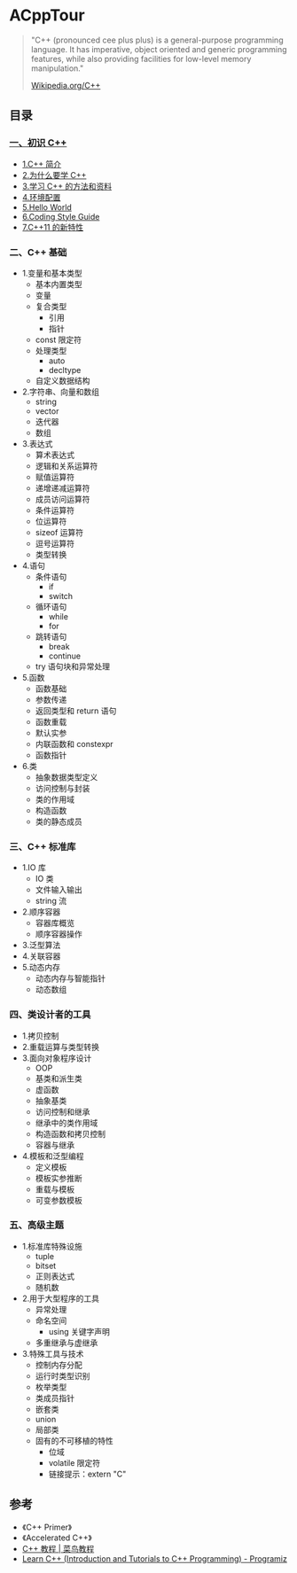 # ACppTour

> "C++ (pronounced cee plus plus) is a general-purpose programming language. It has imperative, object oriented and generic programming features, while also providing facilities for low-level memory manipulation." 
>
> [Wikipedia.org/C++](https://en.wikipedia.org/wiki/C%2B%2B)


## 目录


### [一、初识 C++](https://github.com/ShannonChenCHN/ACppTour/issues/1)

- [1.C++ 简介](https://github.com/ShannonChenCHN/ACppTour/issues/1#issuecomment-488189604)
- [2.为什么要学 C++](https://github.com/ShannonChenCHN/ACppTour/issues/1#issuecomment-488189747)
- [3.学习 C++ 的方法和资料](https://github.com/ShannonChenCHN/ACppTour/issues/1#issuecomment-488189845)
- [4.环境配置](https://github.com/ShannonChenCHN/ACppTour/issues/1#issuecomment-488190594)
- [5.Hello World](https://github.com/ShannonChenCHN/ACppTour/issues/1#issuecomment-488190664)
- [6.Coding Style Guide](https://github.com/ShannonChenCHN/ACppTour/issues/1#issuecomment-488204872)
- [7.C++11 的新特性](https://github.com/ShannonChenCHN/ACppTour/issues/1#issuecomment-488550262)

### 二、C++ 基础

- 1.变量和基本类型
  - 基本内置类型
  - 变量
  - 复合类型
    - 引用
    - 指针
  - const 限定符
  - 处理类型
    - auto
    - decltype
  - 自定义数据结构
- 2.字符串、向量和数组
  - string
  - vector
  - 迭代器
  - 数组
- 3.表达式
  - 算术表达式
  - 逻辑和关系运算符
  - 赋值运算符
  - 递增递减运算符
  - 成员访问运算符
  - 条件运算符
  - 位运算符
  - sizeof 运算符
  - 逗号运算符
  - 类型转换
- 4.语句
  - 条件语句
    - if
    - switch
  - 循环语句
    - while
    - for
  - 跳转语句
    - break
    - continue
  - try 语句块和异常处理
- 5.函数
  - 函数基础
  - 参数传递
  - 返回类型和 return 语句
  - 函数重载
  - 默认实参
  - 内联函数和 constexpr
  - 函数指针
- 6.类
  - 抽象数据类型定义
  - 访问控制与封装
  - 类的作用域
  - 构造函数
  - 类的静态成员


### 三、C++ 标准库

- 1.IO 库
  - IO 类
  - 文件输入输出
  - string 流
- 2.顺序容器
  - 容器库概览
  - 顺序容器操作
- 3.泛型算法
- 4.关联容器
- 5.动态内存
  - 动态内存与智能指针
  - 动态数组

### 四、类设计者的工具

- 1.拷贝控制
- 2.重载运算与类型转换
- 3.面向对象程序设计
  - OOP
  - 基类和派生类
  - 虚函数
  - 抽象基类
  - 访问控制和继承
  - 继承中的类作用域
  - 构造函数和拷贝控制
  - 容器与继承
- 4.模板和泛型编程
  - 定义模板
  - 模板实参推断
  - 重载与模板
  - 可变参数模板

### 五、高级主题

- 1.标准库特殊设施
  - tuple
  - bitset
  - 正则表达式
  - 随机数
- 2.用于大型程序的工具
  - 异常处理
  - 命名空间
    - using 关键字声明
  - 多重继承与虚继承
- 3.特殊工具与技术
  - 控制内存分配
  - 运行时类型识别
  - 枚举类型
  - 类成员指针
  - 嵌套类
  - union
  - 局部类
  - 固有的不可移植的特性
    - 位域
    - volatile 限定符
    - 链接提示：extern "C"

## 参考
- 《C++ Primer》
- 《Accelerated C++》
- [C++ 教程 | 菜鸟教程](https://www.runoob.com/cplusplus/cpp-tutorial.html)
- [Learn C++ (Introduction and Tutorials to C++ Programming) - Programiz](https://www.programiz.com/cpp-programming)
